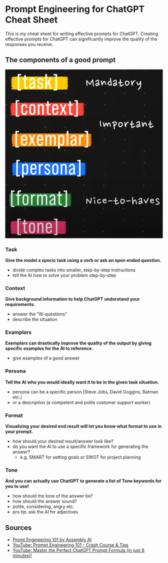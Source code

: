 # Prompt Engineering for ChatGPT Cheat Sheet

This is my cheat sheet for writing effective prompts for ChatGPT. Creating effective prompts for ChatGPT can significantly improve the quality of the responses you receive.

## The components of a good prompt

![Key prompt components by Jeff Su](prompt-components.png)

### Task

**Give the model a specic task using a verb or ask an open ended question.**

- divide complex tasks into smaller, step-by-step instructions
- tell the AI how to solve your problem step-by-step

### Context

**Give background information to help ChatGPT understand your requirements.**

- answer the "W-questions"
- describe the situation

### Examplars

**Exemplars can drastically improve the quality of the output by giving specific examples for the AI to reference.**

- give examples of a good answer

### Persona

**Tell the AI who you would ideally want it to be in the given task situation.**

- persona can be a specific person (Steve Jobs, David Goggins, Batman etc.)
- or a description (a competent and polite customer support worker)

### Format

**Visualizing your desired end result will let you know what format to use in your prompt.**

- how should your desired result/answer look like?
- do you want the AI to use a specific framework for generating the answer?
  - e.g. SMART for setting goals or SWOT for project planning

### Tone

**And you can actually use ChatGPT to generate a list of Tone keywords for you to use!**

- how should the tone of the answer be?
- how should the answer sound?
- polite, considering, angry etc.
- pro tip: ask the AI for adjectives

## Sources

- [Promt Engineering 101 by Assembly AI](https://colab.research.google.com/drive/1lHd9b8C4ccAGpkK06dzcFB0asjXWGZi0?usp=sharing)
- [YouTube: Prompt Engineering 101 - Crash Course & Tips](https://youtu.be/aOm75o2Z5-o?si=8vaL1d7GU8ob7N7w)
- [YouTube: Master the Perfect ChatGPT Prompt Formula (in just 8 minutes)!](https://youtu.be/jC4v5AS4RIM?si=9cfv-0dVb9fbUfQ6)
